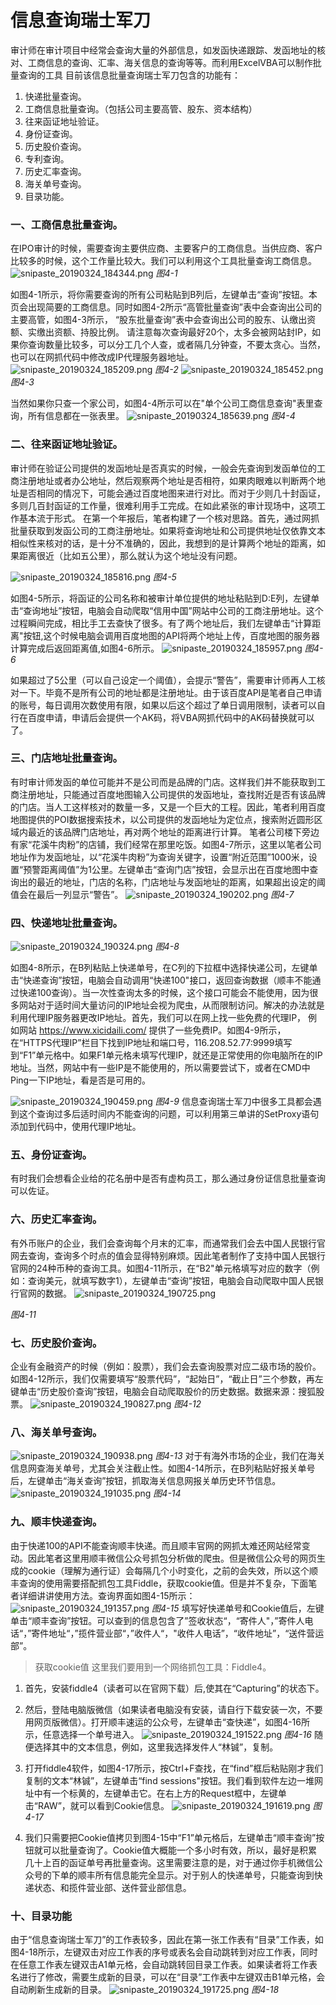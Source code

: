 # 信息查询瑞士军刀
审计师在审计项目中经常会查询大量的外部信息，如发函快递跟踪、发函地址的核对、工商信息的查询、汇率、海关信息的查询等等。而利用ExcelVBA可以制作批量查询的工具
目前该信息批量查询瑞士军刀包含的功能有：
1. 快递批量查询。
2. 工商信息批量查询。（包括公司主要高管、股东、资本结构）
3. 往来函证地址验证。
4. 身份证查询。
5. 历史股价查询。
6. 专利查询。
7. 历史汇率查询。
8. 海关单号查询。
9. 目录功能。

### 一、工商信息批量查询。
在IPO审计的时候，需要查询主要供应商、主要客户的工商信息。当供应商、客户比较多的时候，这个工作量比较大。我们可以利用这个工具批量查询工商信息。
 ![snipaste_20190324_184344.png](https://i.loli.net/2019/03/24/5c97605e44bd8.png)
*图4-1*

如图4-1所示，将你需要查询的所有公司粘贴到B列后，左键单击“查询”按钮。本页会出现简要的工商信息。同时如图4-2所示“高管批量查询”表中会查询出公司的主要高管，如图4-3所示， “股东批量查询”表中会查询出公司的股东、认缴出资额、实缴出资额、持股比例。
请注意每次查询最好20个，太多会被网站封IP，如果你查询数量比较多，可以分工几个人查，或者隔几分钟查，不要太贪心。当然，也可以在网抓代码中修改成IP代理服务器地址。
![snipaste_20190324_185209.png](https://i.loli.net/2019/03/24/5c97617f979b9.png)
*图4-2*
![snipaste_20190324_185452.png](https://i.loli.net/2019/03/24/5c9762173da7b.png)
*图4-3*

当然如果你只查一个家公司，如图4-4所示可以在"单个公司工商信息查询"表里查询，所有信息都在一张表里。
![snipaste_20190324_185639.png](https://i.loli.net/2019/03/24/5c97628c8714a.png)
*图4-4*

### 二、往来函证地址验证。
审计师在验证公司提供的发函地址是否真实的时候，一般会先查询到发函单位的工商注册地址或者办公地址，然后观察两个地址是否相符，如果肉眼难以判断两个地址是否相同的情况下，可能会通过百度地图来进行对比。而对于少则几十封函证，多则几百封函证的工作量，很难利用手工完成。在如此紧张的审计现场中，这项工作基本流于形式。
在第一个年报后，笔者构建了一个核对思路。首先，通过网抓批量获取到发函公司的工商注册地址。如果将查询地址和公司提供地址仅依靠文本相似性来核对的话，是十分不准确的，因此，我想到的是计算两个地址的距离，如果距离很近（比如五公里），那么就认为这个地址没有问题。

![snipaste_20190324_185816.png](https://i.loli.net/2019/03/24/5c9762e902d04.png)
*图4-5*

如图4-5所示，将函证的公司名称和被审计单位提供的地址粘贴到D:E列，左键单击“查询地址”按钮，电脑会自动爬取“信用中国”网站中公司的工商注册地址。这个过程瞬间完成，相比手工去查快了很多。有了两个地址后，我们左键单击“计算距离"按钮,这个时候电脑会调用百度地图的API将两个地址上传，百度地图的服务器计算完成后返回距离值,如图4-6所示。
![snipaste_20190324_185957.png](https://i.loli.net/2019/03/24/5c97636b523ac.png)
*图4-6*

如果超过了5公里（可以自己设定一个阈值），会提示“警告”，需要审计师再人工核对一下。毕竟不是所有公司的地址都是注册地址。由于该百度API是笔者自己申请的账号，每日调用次数使用有限，如果以后这个超过了单日调用限制，读者可以自行在百度申请，申请后会提供一个AK码，将VBA网抓代码中的AK码替换就可以了。
### 三、门店地址批量查询。
有时审计师发函的单位可能并不是公司而是品牌的门店。这样我们并不能获取到工商注册地址，只能通过百度地图输入公司提供的发函地址，查找附近是否有该品牌的门店。当人工这样核对的数量一多，又是一个巨大的工程。因此，笔者利用百度地图提供的POI数据搜索技术，以公司提供的发函地址为定位点，搜索附近圆形区域内最近的该品牌门店地址，再对两个地址的距离进行计算。
笔者公司楼下旁边有家“花溪牛肉粉”的店铺，我们经常在那里吃饭。如图4-7所示，这里以笔者公司地址作为发函地址，以“花溪牛肉粉”为查询关键字，设置“附近范围”1000米，设置“预警距离阈值”为1公里。左键单击“查询门店”按钮，会显示出在百度地图中查询出的最近的地址，门店的名称，门店地址与发函地址的距离，如果超出设定的阈值会在最后一列显示“警告”。
 ![snipaste_20190324_190202.png](https://i.loli.net/2019/03/24/5c9763cec18bd.png)
*图4-7*
### 四、快递地址批量查询。
![snipaste_20190324_190324.png](https://i.loli.net/2019/03/24/5c976406c0f8d.png)
*图4-8*

如图4-8所示，在B列粘贴上快递单号，在C列的下拉框中选择快递公司，左键单击“快递查询”按钮，电脑会自动调用“快递100"接口，返回查询数据（顺丰不能通过快递100查询）。当一次性查询太多的时候，这个接口可能会不能使用，因为很多网站对于适时间大量访问的IP地址会视为爬虫，从而限制访问。解决的办法就是利用代理IP服务器更改IP地址。首先，我们可以在网上找一些免费的代理IP，
例如网站 https://www.xicidaili.com/
提供了一些免费IP。如图4-9所示，在“HTTPS代理IP”栏目下找到IP地址和端口号，116.208.52.77:9999填写到“F1”单元格中。如果F1单元格未填写代理IP，就还是正常使用的你电脑所在的IP地址。当然，网站中有一些IP是不能使用的，所以需要尝试下，或者在CMD中Ping一下IP地址，看是否是可用的。

![snipaste_20190324_190459.png](https://i.loli.net/2019/03/24/5c976479de2c0.png)
*图4-9*
信息查询瑞士军刀中很多工具都会遇到这个查询过多后适时间内不能查询的问题，可以利用第三单讲的SetProxy语句添加到代码中，使用代理IP地址。

### 五、身份证查询。
有时我们会想看企业给的花名册中是否有虚构员工，那么通过身份证信息批量查询可以佐证。

### 六、历史汇率查询。
有外币账户的企业，我们会查询每个月末的汇率，而通常我们会去中国人民银行官网去查询，查询多个时点的值会显得特别麻烦。因此笔者制作了支持中国人民银行官网的24种币种的查询工具。如图4-11所示，在“B2"单元格填写对应的数字（例如：查询美元，就填写数字1），左键单击“查询”按钮，电脑会自动爬取中国人民银行官网的数据。
![snipaste_20190324_190725.png](https://i.loli.net/2019/03/24/5c9765095da9b.png)

*图4-11*
### 七、历史股价查询。
企业有金融资产的时候（例如：股票），我们会去查询股票对应二级市场的股价。如图4-12所示，我们仅需要填写“股票代码”，“起始日”，“截止日”三个参数，再左键单击“历史股价查询”按钮，电脑会自动爬取股价的历史数据。数据来源：搜狐股票。
![snipaste_20190324_190827.png](https://i.loli.net/2019/03/24/5c97652ee0e78.png)
*图4-12*
### 八、海关单号查询。
![snipaste_20190324_190938.png](https://i.loli.net/2019/03/24/5c976591e4ede.png)
*图4-13*
对于有海外市场的企业，我们在海关信息网查海关单号，尤其会关注截止性。如图4-14所示，在B列粘贴好报关单号后，左键单击“海关查询”按钮，抓取海关信息网报关单历史环节信息。
![snipaste_20190324_191035.png](https://i.loli.net/2019/03/24/5c97663102f88.png)
*图4-14*

### 九、顺丰快递查询。
由于快递100的API不能查询顺丰快递。而且顺丰官网的网抓太难还网站经常变动。因此笔者这里用顺丰微信公众号抓包分析做的爬虫。但是微信公众号的网页生成的cookie（理解为通行证）会每隔几个小时变化，之前的会失效，所以这个顺丰查询的使用需要搭配抓包工具Fiddle，获取cookie值。但是并不复杂，下面笔者详细讲讲使用方法。查询界面如图4-15所示：
![snipaste_20190324_191357.png](https://i.loli.net/2019/03/24/5c97668fbc696.png)
*图4-15*
填写好快递单号和Cookie值后，左键单击“顺丰查询”按钮。可以查到的信息包含了”签收状态“，“寄件人"，”寄件人电话“，”寄件地址“，”揽件营业部“，”收件人“，"收件人电话”，“收件地址”，“送件营运部”。

> 获取cookie值
这里我们要用到一个网络抓包工具：Fiddle4。
1. 首先，安装fiddle4（读者可以在官网下载）后,使其在“Capturing”的状态下。
2. 然后，登陆电脑版微信（如果读者电脑没有安装，请自行下载安装一次，不要用网页版微信）。打开顺丰速运的公众号，左键单击“查快递”，如图4-16所示，任意选择一个单号进入。
![snipaste_20190324_191522.png](https://i.loli.net/2019/03/24/5c9766cd73753.png)
*图4-16*
随便选择其中的文本信息，例如，这里我选择发件人“林铖”，复制。
3. 打开fiddle4软件，如图4-17所示，按Ctrl+F查找，在“find”框后粘贴刚才我们复制的文本“林铖”，左键单击“find sessions"按钮。我们看到软件左边一堆网址中有一个标黄的，左键单击它。在右上方的Request框中，左键单击“RAW”，就可以看到Cookie信息。
![snipaste_20190324_191619.png](https://i.loli.net/2019/03/24/5c9767052fd01.png)
*图4-17*

4. 我们只需要把Cookie值拷贝到图4-15中“F1”单元格后，左键单击“顺丰查询”按钮就可以批量查询了。Cookie值大概能一个多小时有效，所以，最好是积累几十上百的函证单号再批量查询。这里需要注意的是，对于通过你手机微信公众号的下单的顺丰所有信息能完全显示。对于别人的快递单号，只能查询到快递状态、和揽件营业部、送件营业部信息。

### 十、目录功能
由于“信息查询瑞士军刀”的工作表较多，因此在第一张工作表有“目录”工作表，如图4-18所示，左键双击对应工作表的序号或表名会自动跳转到对应工作表，同时在任意工作表左键双击A1单元格，会自动跳转回目录工作表。如果读者将工作表名进行了修改，需要生成新的目录，可以在“目录”工作表中左键双击B1单元格，会自动刷新生成新的目录。
![snipaste_20190324_191725.png](https://i.loli.net/2019/03/24/5c97675c54171.png)
*图4-18*
